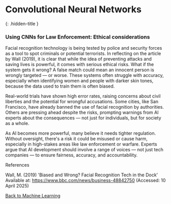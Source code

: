 # Convolutional Neural Networks
{: .hidden-title }

### Using CNNs for Law Enforcement: Ethical considerations

Facial recognition technology is being tested by police and security forces as a tool to spot criminals or potential terrorists. In reflecting on the article by Wall (2019), it is clear that while the idea of preventing attacks and saving lives is powerful, it comes with serious ethical risks. What if the system gets it wrong? A false match could mean an innocent person is wrongly targeted — or worse. These systems often struggle with accuracy, especially when identifying women and people with darker skin tones, because the data used to train them is often biased.

Real-world trials have shown high error rates, raising concerns about civil liberties and the potential for wrongful accusations. Some cities, like San Francisco, have already banned the use of facial recognition by authorities. Others are pressing ahead despite the risks, prompting warnings from AI experts about the consequences — not just for individuals, but for society as a whole.

As AI becomes more powerful, many believe it needs tighter regulation. Without oversight, there's a risk it could be misused or cause harm, especially in high-stakes areas like law enforcement or warfare. Experts argue that AI development should involve a range of voices — not just tech companies — to ensure fairness, accuracy, and accountability.

References

Wall, M. (2019) 'Biased and Wrong? Facial Recognition Tech in the Dock' Available at: https://www.bbc.com/news/business-48842750 (Accessed: 10 April 2025)

[Back to Machine Learning](/machine_learning/)